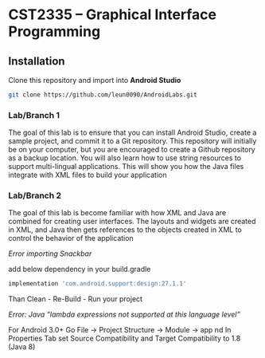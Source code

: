 # CST2335 – Graphical Interface Programming

## Installation
Clone this repository and import into **Android Studio**
```bash
git clone https://github.com/leun0090/AndroidLabs.git
```


### Lab/Branch 1

The goal of this lab is to ensure that you can install Android Studio, create a sample project, and
commit it to a Git repository. This repository will initially be on your computer, but you are
encouraged to create a Github repository as a backup location.
You will also learn how to use string resources to support multi-lingual applications. This will
show you how the Java files integrate with XML files to build your application


### Lab/Branch 2 

The goal of this lab is become familiar with how XML and Java are combined for creating user
interfaces. The layouts and widgets are created in XML, and Java then gets references to the
objects created in XML to control the behavior of the application


*Error importing Snackbar*

add below dependency in your build.gradle
```bash
implementation 'com.android.support:design:27.1.1'
```

Than Clean - Re-Build - Run your project

*Error: Java “lambda expressions not supported at this language level”*

For Android 3.0+ Go File → Project Structure → Module → app
nd In Properties Tab set Source Compatibility and Target Compatibility to 1.8 (Java 8)
